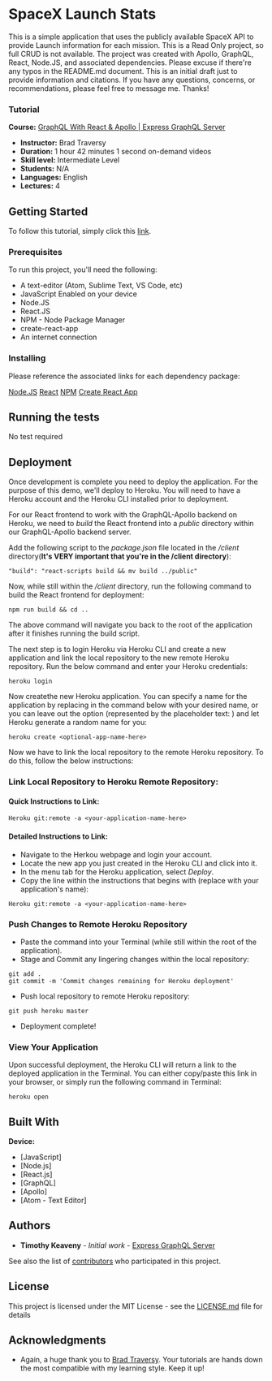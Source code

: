 [_metadata_:title]:- "SpaceX Launch Stats"
[_metadata_:author]:- "Mr. Robot"
[_metadata_:date]:- "December 27, 2018"

# SpaceX Launch Stats

This is a simple application that uses the publicly available SpaceX API to provide Launch information for each mission. This is a Read Only project, so full CRUD is not available. The project was created with Apollo, GraphQL, React, Node.JS, and associated dependencies. Please excuse if there're any typos in the README.md document. This is an initial draft just to provide information and citations. If you have any questions, concerns, or recommendations, please feel free to message me. Thanks!

### Tutorial

**Course:** [GraphQL With React & Apollo | Express GraphQL Server](https://www.youtube.com/watch?v=SEMTj8w04Z8)
* **Instructor:** Brad Traversy
* **Duration:** 1 hour 42 minutes 1 second on-demand videos
* **Skill level:** Intermediate Level
* **Students:** N/A
* **Languages:** English
* **Lectures:** 4

## Getting Started

To follow this tutorial, simply click this [link](https://www.youtube.com/watch?v=SEMTj8w04Z8).

### Prerequisites

To run this project, you'll need the following:
* A text-editor (Atom, Sublime Text, VS Code, etc)
* JavaScript Enabled on your device
* Node.JS
* React.JS
* NPM - Node Package Manager
* create-react-app
* An internet connection

### Installing

Please reference the associated links for each dependency package:

[Node.JS](https://nodejs.org/en/download/)
[React](https://reactjs.org/docs/getting-started.html)
[NPM](https://docs.npmjs.com/getting-started/)
[Create React App](https://teamtreehouse.com/library/installing-and-using-create-react-app)

## Running the tests

No test required

## Deployment

Once development is complete you need to deploy the application. For the  purpose of this demo, we'll deploy to Heroku. You will need to have a Heroku account and the Heroku CLI installed prior to deployment.

For our React frontend to work with the GraphQL-Apollo backend on Heroku, we need to *build* the React frontend into a *public* directory within our GraphQL-Apollo backend server.

Add the following script to the *package.json* file located in the */client* directory(**It's VERY important that you're in the __/client__ directory**):

```
"build": "react-scripts build && mv build ../public"
```

Now, while still within the */client* directory, run the following command to build the React frontend for deployment:

```
npm run build && cd ..
```

The above command will navigate you back to the root of the application after it finishes running the build script.

The next step is to login Heroku via Heroku CLI and create a new application and link the local repository to the new remote Heroku repository. Run the below command and enter your Heroku credentials:

```
heroku login
```

Now createthe new Heroku application. You can specify a name for the application by replacing *<optional-app-name-here>* in the command below with your desired name, or you can leave out the option (represented by the placeholder text: *<optional-app-name-here>*) and let Heroku generate a random name for you:

```
heroku create <optional-app-name-here>
```

Now we have to link the local repository to the remote Heroku repository. To do this, follow the below instructions:

### Link Local Repository to Heroku Remote Repository:

#### Quick Instructions to Link:

```
Heroku git:remote -a <your-application-name-here>
```

#### Detailed Instructions to Link:

* Navigate to the Herkou webpage and login your account.
* Locate the new app you just created in the Heroku CLI and click into it.
* In the menu tab for the Heroku application, select *Deploy*.
* Copy the line within the instructions that begins with (replace *<your-application-name-here>* with your application's name):

```
Heroku git:remote -a <your-application-name-here>
```

### Push Changes to Remote Heroku Repository

* Paste the command into your Terminal (while still within the root of the application).
* Stage and Commit any lingering changes within the local repository:

```
git add .
git commit -m 'Commit changes remaining for Heroku deployment'
```

* Push local repository to remote Heroku repository:

```
git push heroku master
```

* Deployment complete!

### View Your Application

Upon successful deployment, the Heroku CLI will return a link to the deployed application in the Terminal. You can either copy/paste this link in your browser, or simply run the following command in Terminal:

```
heroku open
```

## Built With

**Device:**
* [JavaScript]
* [Node.js]
* [React.js]
* [GraphQL]
* [Apollo]
* [Atom - Text Editor]

## Authors

* **Timothy Keaveny** - *Initial work* - [Express GraphQL Server](https://github.com/harlemtraveler/SpaceX-Launch-Stats)

See also the list of [contributors](https://github.com/harlemtraveler/SpaceX-Launch-Stats/contributors) who participated in this project.

## License

This project is licensed under the MIT License - see the [LICENSE.md](LICENSE.md) file for details

## Acknowledgments

* Again, a huge thank you to [Brad Traversy](http://www.traversymedia.com/). Your tutorials are hands down the most compatible with my learning style. Keep it up!
